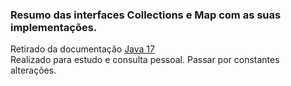 ### Resumo das interfaces Collections e Map com as suas implementações.


Retirado da documentação <a href="https://docs.oracle.com/en/java/javase/17/docs/api/java.base/java/util/AbstractCollection.html"> Java 17 <a><br>
Realizado para estudo e consulta pessoal.
Passar por constantes alterações.

